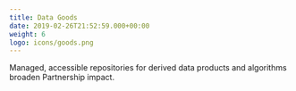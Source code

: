 ```yaml
---
title: Data Goods
date: 2019-02-26T21:52:59.000+00:00
weight: 6
logo: icons/goods.png
---
```

Managed, accessible repositories for derived data products and algorithms broaden Partnership impact.
